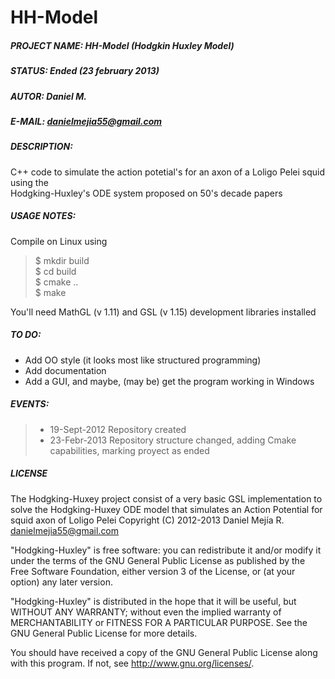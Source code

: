 HH-Model
========

##### PROJECT NAME:	HH-Model (Hodgkin Huxley Model)  
##### STATUS:		Ended (23 february 2013)    
##### AUTOR:		Daniel M.  
##### E-MAIL:		[danielmejia55@gmail.com](mailto:danielmejia55@gmail.com)  
##### DESCRIPTION:  
C++ code to simulate the action potetial's for an axon of a Loligo Pelei squid using the  
Hodgking-Huxley's ODE system proposed on 50's decade papers  

##### USAGE NOTES:  

Compile on Linux using  
> $ mkdir build  
> $ cd build  
> $ cmake ..  
> $ make  

You'll need MathGL (v 1.11) and GSL (v 1.15) development libraries installed  

##### TO DO:
* Add OO style (it looks most like structured programming)
* Add documentation
* Add a GUI, and maybe, (may be) get the program working in Windows

##### EVENTS:
>* 19-Sept-2012	Repository created 
>* 23-Febr-2013 Repository structure changed, adding Cmake capabilities, marking proyect as ended  

##### LICENSE
    
The Hodgking-Huxey project consist of a very basic GSL implementation to solve the 
Hodgking-Huxey ODE model that simulates an Action Potential for squid axon of Loligo Pelei
Copyright (C) 2012-2013  Daniel Mejía R. [danielmejia55@gmail.com](mailto:danielmejia55@gmail.com) 

"Hodgking-Huxley" is free software: you can redistribute it and/or modify
it under the terms of the GNU General Public License as published by
the Free Software Foundation, either version 3 of the License, or
(at your option) any later version.

"Hodgking-Huxley" is distributed in the hope that it will be useful,
but WITHOUT ANY WARRANTY; without even the implied warranty of
MERCHANTABILITY or FITNESS FOR A PARTICULAR PURPOSE.  See the
GNU General Public License for more details.

You should have received a copy of the GNU General Public License
along with this program.  If not, see <http://www.gnu.org/licenses/>.
